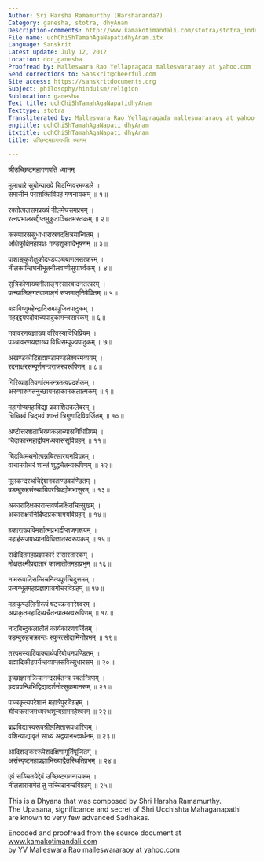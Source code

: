 ```yaml
---
Author: Sri Harsha Ramamurthy (Harshananda?)
Category: ganesha, stotra, dhyAnam
Description-comments: http://www.kamakotimandali.com/stotra/stotra_index.html
File name: uchChiShTamahAgaNapatidhyAnam.itx
Language: Sanskrit
Latest update: July 12, 2012
Location: doc_ganesha
Proofread by: Malleswara Rao Yellapragada malleswararaoy at yahoo.com
Send corrections to: Sanskrit@cheerful.com
Site access: https://sanskritdocuments.org
Subject: philosophy/hinduism/religion
Sublocation: ganesha
Text title: uchChiShTamahAgaNapatidhyAnam
Texttype: stotra
Transliterated by: Malleswara Rao Yellapragada malleswararaoy at yahoo.com
engtitle: uchChiShTamahAgaNapati dhyAnam
itxtitle: uchChiShTamahAgaNapati dhyAnam
title: उच्छिष्टमहागणपति ध्यानम्

---
```

  
 श्रीउच्छिष्टमहागणपति ध्यानम्   
  
मूलाधारे सुयोन्याख्ये चिदग्निवरमण्डले ।  
समासीनं पराशक्तिविग्रहं गणनायकम् ॥  १॥  
  
रक्तोत्पलसमप्रख्यं नीलमेघसमप्रभम् ।  
रत्नप्रभालसद्दीप्तमुकुटाञ्चितमस्तकम् ॥  २॥  
  
करुणारससुधाधारास्रवदक्षित्रयान्वितम् ।  
अक्षिकुक्षिमहावक्षः गण्डशूकादिभूषणम् ॥  ३॥  
  
पाशाङ्कुशेक्षुकोदण्डपञ्चबाणलसत्करम् ।  
नीलकान्तिघनीभूतनीलवाणीसुपार्श्वकम् ॥  ४॥  
  
सुत्रिकोणाख्यनीलाङ्गरसास्वादनतत्परम् ।  
पत्न्यालिङ्गतवामाङ्गं सप्तमातृनिषेवितम् ॥  ५॥  
  
ब्रह्मविष्णुमहेन्द्रादिसम्प्रपूजितपादुकम् ।  
महद्द्वयपदोवाच्यपादुकामन्त्रसारकम् ॥  ६॥  
  
नवावरणयज्ञाख्य वरिवस्याविधिप्रियम् ।  
पञ्चावरणयज्ञाख्य विधिसम्पूज्यपादुकम् ॥  ७॥  
  
अखण्डकोटिब्रह्माण्डामण्डलेश्वरमव्ययम् ।  
रदनाक्षरसम्पूर्णमन्त्रराजस्वरूपिणम् ॥  ८॥  
  
गिरिव्याहृतिवर्णात्ममन्त्रतत्वप्रदर्शकम् ।  
अरुणारुणतनुच्छायमहाकामकलात्मकम् ॥  ९॥  
  
महागोप्यमहाविद्या प्रकाशितकलेबरम् ।  
चिच्छिवं चिद्भवं शान्तं त्रिगुणादिविवर्जितम् ॥ १०॥  
  
अष्टोत्तरशताभिख्यकलान्यासविधिप्रियम् ।  
चिदाकारमहाद्वीपमध्यवाससुविग्रहम् ॥ ११॥  
  
चिदब्धिमथनोत्पन्नचित्सारघनविग्रहम् ।  
वाचामगोचरं शान्तं शुद्धचैतन्यरूपिणम् ॥ १२॥  
  
मूलकन्दस्थचिद्देशनवताण्डवपण्डितम् ।  
षडम्बुरुहसंस्थायिपरचिव्द्योमभासुरम् ॥ १३॥  
  
अकारादिक्षकारान्तवर्णलक्षितचित्सुखम् ।  
अकाराक्षरनिर्दिष्टप्रकाशमयविग्रहम् ॥ १४॥  
  
हकाराख्यविमर्शात्मप्रभादीप्तजगत्त्रयम् ।  
महाहंसजपध्यानविधिज्ञातस्वरूपकम् ॥ १५॥  
  
सदोदितमहाप्रज्ञाकारं संसारतारकम् ।  
मोक्षलक्ष्मीप्रदातारं कालातीतमहाप्रभुम् ॥ १६॥  
  
नामरूपादिसम्भिन्ननित्यपूर्णचिदुत्तमम् ।  
प्रत्यग्भूतमहाप्रज्ञागात्रगोचरविग्रहम् ॥ १७॥  
  
महाकुण्डलिनीरूपं षट्च्क्रनगरेश्वरम् ।  
अप्राकृतमहादिव्यचैतन्यात्मस्वरूपिणम् ॥ १८॥  
  
नादबिन्दुकलातीतं कार्यकारणवर्जितम् ।  
षडम्बुरुहचक्रान्तः स्फुरत्सौदामिनीप्रभम् ॥ १९॥  
  
तत्त्वमस्यादिवाक्यार्थपरिबोधनपण्डितम् ।  
ब्रह्मादिकीटपर्यन्तव्याप्तसंवित्सुधारसम् ॥ २०॥  
  
इच्छाज्ञानक्रियानन्दसर्वतन्त्र स्वतन्त्रिणम् ।  
हृदयग्रन्थिभिद्विद्यादर्शनोत्सुकमानसम् ॥ २१॥  
  
पञ्चकृत्यपरेशानं महात्रैपुरविग्रहम् ।  
श्रीचक्रराजमध्यस्थशून्यग्राममहेश्वरम् ॥ २२॥  
  
ब्रह्मविद्यास्वरूपश्रीललितारूपधारिणम् ।  
वशिन्याद्यावृतं साध्यं अद्वयानन्दवर्धनम् ॥ २३॥  
  
आदिशङ्कररूपेशदक्षिणामूर्तिपूजितम् ।  
असंस्पृष्टमहाप्रज्ञाभिख्याद्वैतस्थितिप्रभम् ॥ २४॥  
  
एवं सञ्चितयेद्देवं उच्छिष्टगणनायकम् ।  
नीलतारासमेतं तु सच्चिदानन्दविग्रहम् ॥ २५॥  
  
  
This is a Dhyana that was composed by Shri Harsha Ramamurthy.  
The Upasana, significance and secret of Shri Ucchishta Mahaganapathi  
are known to very few advanced Sadhakas.   
  
Encoded and proofread from the source document at www.kamakotimandali.com  
by YV Malleswara Rao malleswararaoy at yahoo.com  
  
  
